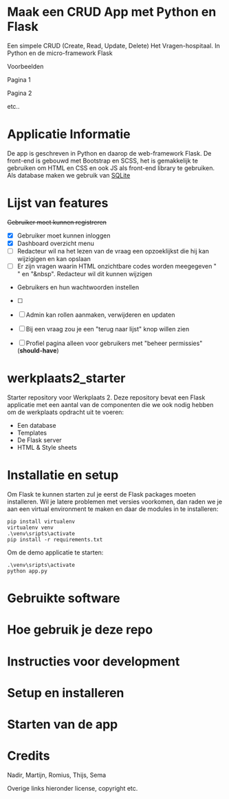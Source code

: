 
# Maak een CRUD App met Python en Flask
Een simpele CRUD (Create, Read, Update, Delete) Het Vragen-hospitaal. In Python en de micro-framework Flask

Voorbeelden

Pagina 1

Pagina 2

etc..

# Applicatie Informatie

De app is geschreven in Python en daarop de web-framework Flask. De front-end is gebouwd met Bootstrap en SCSS, het is gemakkelijk te gebruiken om HTML en CSS en ook JS als front-end library te gebruiken. Als database maken we gebruik van [SQLite](https://www.sqlite.org/index.html)

# Lijst van features

~~Gebruiker moet kunnen registreren~~
- [x] Gebruiker moet kunnen inloggen
- [x] Dashboard overzicht menu 
- [ ] Redacteur wil na het lezen van de vraag een opzoeklijkst die hij kan wijzigigen en kan opslaan
- [ ] Er zijn vragen waarin HTML onzichtbare codes worden meegegeven "<br>" en "&nbsp". Redacteur wil dit kunnen wijzigen

- Gebruikers en hun wachtwoorden instellen
- [ ] 
- [ ] Admin kan rollen aanmaken, verwijderen en updaten
- [ ] Bij een vraag zou je een "terug naar lijst" knop willen zien

- [ ] Profiel pagina alleen voor gebruikers met "beheer permissies" (<b>should-have</b>)

# werkplaats2_starter
Starter repository voor Werkplaats 2. Deze repository bevat een Flask applicatie met een aantal van de componenten die we ook nodig hebben om de werkplaats opdracht uit te voeren: 
- Een database
- Templates
- De Flask server
- HTML & Style sheets


# Installatie en setup
Om Flask te kunnen starten zul je eerst de Flask packages moeten installeren. Wil je latere problemen met versies voorkomen, dan raden we je aan een virtual environment te maken en daar de modules in te 
installeren:  

```
pip install virtualenv
virtualenv venv
.\venv\sripts\activate
pip install -r requirements.txt
```

Om de demo applicatie te starten: 
``` 
.\venv\sripts\activate
python app.py
```

# Gebruikte software

# Hoe gebruik je deze repo

# Instructies voor development

# Setup en installeren

# Starten van de app


# Credits

Nadir, Martijn, Romius, Thijs, Sema

Overige links hieronder license, copyright etc.

